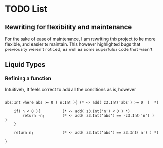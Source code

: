 
# TODO List

## Rewriting for flexibility and maintenance

For the sake of ease of maintenance, I am rewriting this project to be more flexible, and easier to maintain. This however highlighted bugs that previouslty weren't noticed, as well as some superfulus code that wasn't  


## Liquid Types

### Refining a function

Intuitively, It feels correct to add all the conditions as is, however

```splash

abs:Int where abs >= 0 ( n:Int ){ (* <- add( z3.Int('abs') >= 0  )  *)

    if( n < 0 ){          (* <- add( z3.Int('n') < 0 ) *)
        return -n;        (* <- add( z3.Int('abs') == -z3.Int('n') )  )
    }

    return n;             (* <- add( z3.Int('abs') == z3.Int('n') ) *)

}

```

